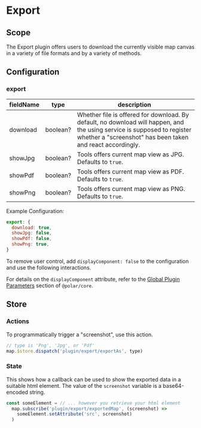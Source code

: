 # Export

## Scope

The Export plugin offers users to download the currently visible map canvas in a variety of file formats and by a variety of methods.

## Configuration

### export

| fieldName | type | description |
| - | - | - |
| download | boolean? | Whether file is offered for download. By default, no download will happen, and the using service is supposed to register whether a "screenshot" has been taken and react accordingly. |
| showJpg | boolean? | Tools offers current map view as JPG. Defaults to `true`. |
| showPdf | boolean? | Tools offers current map view as PDF. Defaults to `true`. |
| showPng | boolean? | Tools offers current map view as PNG. Defaults to `true`. |

Example Configuration:
```js
export: {
  download: true,
  showJpg: false,
  showPdf: false,
  showPng: true,
}
```

To remove user control, add `displayComponent: false` to the configuration and use the following interactions.

For details on the `displayComponent` attribute, refer to the [Global Plugin Parameters](../../core/README.md#global-plugin-parameters) section of `@polar/core`.

## Store

### Actions

To programmatically trigger a "screenshot", use this action.

```js
// type is 'Png', 'Jpg', or 'Pdf'
map.$store.dispatch('plugin/export/exportAs', type)
```

### State

This shows how a callback can be used to show the exported data in a suitable html element. The value of the `screenshot` variable is a base64-encoded string.

```js
const someElement = // ... however you retrieve your html element
  map.subscribe('plugin/export/exportedMap', (screenshot) =>
    someElement.setAttribute('src', screenshot)
  )
```
